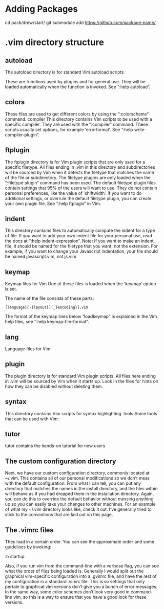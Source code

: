 # Adding Packages
cd pack/drew/start/
git submodule add https://github.com/package-name/

# .vim directory structure
## autoload

The autoload directory is for standard Vim autoload scripts.

These are functions used by plugins and for general use. They will be loaded automatically when the function is invoked. See “:help autoload”.

## colors
These files are used to get different colors by using the “:colorscheme” command.
compiler
This directory contains Vim scripts to be used with a specific compiler. They are used with the “:compiler” command. These scripts usually set options, for example ‘errorformat’. See “:help write-compiler-plugin”.

## ftplugin
The ftplugin directory is for Vim plugin scripts that are only used for a specific filetype.
All files ending in .vim in this directory and subdirectories will be sourced by Vim when it detects the filetype that matches the name of the file or subdirectory.
The filetype plugins are only loaded when the “:filetype plugin” command has been used.
The default filetype plugin files contain settings that 95% of the users will want to use. They do not contain personal preferences, like the value of 'shiftwidth’.
If you want to do additional settings, or overrule the default filetype plugin, you can create your own plugin file. See “:help ftplugin” in Vim.

## indent
This directory contains files to automatically compute the indent for a type of file.
If you want to add your own indent file for your personal use, read the docs at “:help indent-expression”.
Note: If you want to make an indent file, it should be named for the filetype that you want, not the extension. For example, if you want to change your Javascript indentation, your file should be named javascript.vim, not js.vim.

## keymap
Keymap files for Vim
One of these files is loaded when the 'keymap’ option is set.

The name of the file consists of these parts:

    {language}[-{layout}][_{encoding}].vim

The format of the keymap lines below “loadkeymap” is explained in the Vim help files, see “:help keymap-file-format”.

## lang
Language files for Vim

## plugin
The plugin directory is for standard Vim plugin scripts.
All files here ending in .vim will be sourced by Vim when it starts up. Look in the files for hints on how they can be disabled without deleting them.

## syntax

This directory contains Vim scripts for syntax highlighting.
tools
Some tools that can be used with Vim:

## tutor
tutor contains the hands-on tutorial for new users

## The custom configuration directory
Next, we have our custom configuration directory, commonly located at ~/.vim. This contains all of our personal modifications so we don’t mess with the default configuration. From what I can tell, you can put any directory that matches the names in the install directory, and the files within will behave as if you had dropped them in the installation directory. Again, you can do this to override the default behavior without messing anything up so you can easily take your changes to other machines. For an example of what my ~/.vim directory looks like, check it out. I’ve generally tried to stick to the conventions that are laid out on this page.

## The .vimrc files

They load in a certain order. You can see the approximate order and some guidelines by invoking:

:h startup

Also, if you run vim from the command-line with a verbose flag, you can see what the order of files being loaded is. Generally I would split out the graphical vim-specific configuration into a .gvimrc file, and have the rest of my configuration in a standard .vimrc file. This is so settings that only pertain to graphical vim versions don’t give you a bunch of error messages. In the same way, some color schemes don’t look very good in command-line vim, so this is a way to ensure that you have a good look for these versions.
